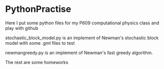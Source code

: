 # PythonPractise
Here I put some python files for my P609 computational physics class and play with github 

stochastic_block_model.py is an implement of Newman's stochastic block model with some .gml files to test

newmangreedy.py is an implement of Newman's fast greedy algorithm.

The rest are some homeworks
